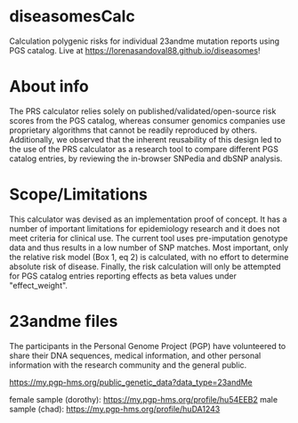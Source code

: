 

# diseasomesCalc
Calculation polygenic risks for individual 23andme mutation reports using PGS catalog. Live at https://lorenasandoval88.github.io/diseasomes!

# About info
 The PRS calculator relies solely on published/validated/open-source risk scores from the PGS catalog, whereas consumer genomics companies use proprietary algorithms that cannot be readily reproduced by others. Additionally, we observed that the inherent reusability of this design led to the use of the PRS calculator as a research tool to compare different PGS catalog entries, by reviewing the in-browser SNPedia and dbSNP analysis.
 
# Scope/Limitations 
This calculator was devised as an implementation proof of concept. It has a number of important limitations for epidemiology research and it does not meet criteria for clinical use. The current tool uses pre-imputation genotype data and thus results in a low number of SNP matches. Most important, only the relative risk model (Box 1, eq 2) is calculated, with no effort to determine absolute risk of disease. Finally, the risk calculation will only be attempted for PGS catalog entries reporting effects as beta values under "effect_weight".

# 23andme files
The participants in the Personal Genome Project (PGP) have volunteered to share their DNA sequences, medical information, and other personal information with the research community and the general public.

https://my.pgp-hms.org/public_genetic_data?data_type=23andMe

female sample (dorothy): https://my.pgp-hms.org/profile/hu54EEB2
male sample (chad):  https://my.pgp-hms.org/profile/huDA1243

